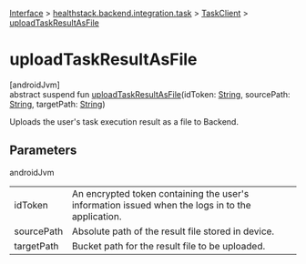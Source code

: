 
[Interface](../../../index.html) > [healthstack.backend.integration.task](../index.html) > [TaskClient](index.html) > [uploadTaskResultAsFile](upload-task-result-as-file.html)



# uploadTaskResultAsFile



[androidJvm]\
abstract suspend fun [uploadTaskResultAsFile](upload-task-result-as-file.html)(idToken: [String](https://kotlinlang.org/api/latest/jvm/stdlib/kotlin/-string/index.html), sourcePath: [String](https://kotlinlang.org/api/latest/jvm/stdlib/kotlin/-string/index.html), targetPath: [String](https://kotlinlang.org/api/latest/jvm/stdlib/kotlin/-string/index.html))



Uploads the user's task execution result as a file to Backend.



## Parameters


androidJvm

| | |
|---|---|
| idToken | An encrypted token containing the user's information issued when the logs in to the application. |
| sourcePath | Absolute path of the result file stored in device. |
| targetPath | Bucket path for the result file to be uploaded. |




